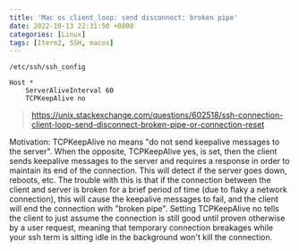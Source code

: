 ```yaml
---
title: 'Mac os client_loop: send disconnect: broken pipe'
date: 2022-10-13 22:31:50 +0800
categories: [Linux]
tags: [Iterm2, SSH, macos]
---
```



```
/etc/ssh/ssh_config

```

```
Host *
    ServerAliveInterval 60
    TCPKeepAlive no
```

> https://unix.stackexchange.com/questions/602518/ssh-connection-client-loop-send-disconnect-broken-pipe-or-connection-reset

Motivation:
TCPKeepAlive no means "do not send keepalive messages to the server". When the opposite, TCPKeepAlive yes, is set, then the client sends keepalive messages to the server and requires a response in order to maintain its end of the connection. This will detect if the server goes down, reboots, etc. The trouble with this is that if the connection between the client and server is broken for a brief period of time (due to flaky a network connection), this will cause the keepalive messages to fail, and the client will end the connection with "broken pipe".
Setting TCPKeepAlive no tells the client to just assume the connection is still good until proven otherwise by a user request, meaning that temporary connection breakages while your ssh term is sitting idle in the background won't kill the connection.
